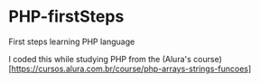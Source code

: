 # PHP-firstSteps
First steps learning PHP language

I coded this while studying PHP from the (Alura's course)[https://cursos.alura.com.br/course/php-arrays-strings-funcoes]
